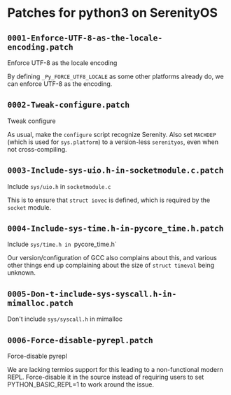 # Patches for python3 on SerenityOS

## `0001-Enforce-UTF-8-as-the-locale-encoding.patch`

Enforce UTF-8 as the locale encoding

By defining `_Py_FORCE_UTF8_LOCALE` as some other platforms already do,
we can enforce UTF-8 as the encoding.

## `0002-Tweak-configure.patch`

Tweak configure

As usual, make the `configure` script recognize Serenity. Also set
`MACHDEP` (which is used for `sys.platform`) to a version-less
`serenityos`, even when not cross-compiling.

## `0003-Include-sys-uio.h-in-socketmodule.c.patch`

Include `sys/uio.h` in `socketmodule.c`

This is to ensure that `struct iovec` is defined, which is required by
the `socket` module.

## `0004-Include-sys-time.h-in-pycore_time.h.patch`

Include `sys/time.h in `pycore_time.h`

Our version/configuration of GCC also complains about this, and various
other things end up complaining about the size of `struct timeval` being
unknown.

## `0005-Don-t-include-sys-syscall.h-in-mimalloc.patch`

Don't include `sys/syscall.h` in mimalloc

## `0006-Force-disable-pyrepl.patch`

Force-disable pyrepl

We are lacking termios support for this leading to a non-functional
modern REPL. Force-disable it in the source instead of requiring users
to set PYTHON_BASIC_REPL=1 to work around the issue.

